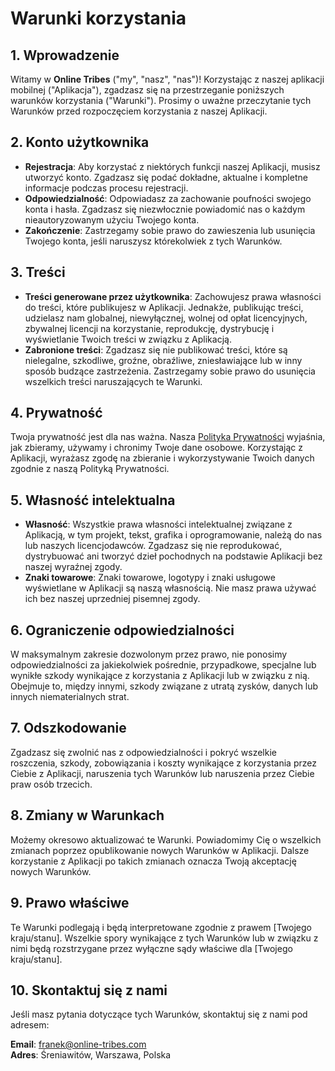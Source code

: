 # Warunki korzystania

## 1. Wprowadzenie

Witamy w **Online Tribes** ("my", "nasz", "nas")! Korzystając z naszej aplikacji mobilnej ("Aplikacja"), zgadzasz się na przestrzeganie poniższych warunków korzystania ("Warunki"). Prosimy o uważne przeczytanie tych Warunków przed rozpoczęciem korzystania z naszej Aplikacji.

## 2. Konto użytkownika

- **Rejestracja**: Aby korzystać z niektórych funkcji naszej Aplikacji, musisz utworzyć konto. Zgadzasz się podać dokładne, aktualne i kompletne informacje podczas procesu rejestracji.
- **Odpowiedzialność**: Odpowiadasz za zachowanie poufności swojego konta i hasła. Zgadzasz się niezwłocznie powiadomić nas o każdym nieautoryzowanym użyciu Twojego konta.
- **Zakończenie**: Zastrzegamy sobie prawo do zawieszenia lub usunięcia Twojego konta, jeśli naruszysz którekolwiek z tych Warunków.

## 3. Treści

- **Treści generowane przez użytkownika**: Zachowujesz prawa własności do treści, które publikujesz w Aplikacji. Jednakże, publikując treści, udzielasz nam globalnej, niewyłącznej, wolnej od opłat licencyjnych, zbywalnej licencji na korzystanie, reprodukcję, dystrybucję i wyświetlanie Twoich treści w związku z Aplikacją.
- **Zabronione treści**: Zgadzasz się nie publikować treści, które są nielegalne, szkodliwe, groźne, obraźliwe, zniesławiające lub w inny sposób budzące zastrzeżenia. Zastrzegamy sobie prawo do usunięcia wszelkich treści naruszających te Warunki.

## 4. Prywatność

Twoja prywatność jest dla nas ważna. Nasza [Polityka Prywatności](https://buddamind.github.io/privacy_police_online_tribes/privacy-police-pl.html) wyjaśnia, jak zbieramy, używamy i chronimy Twoje dane osobowe. Korzystając z Aplikacji, wyrażasz zgodę na zbieranie i wykorzystywanie Twoich danych zgodnie z naszą Polityką Prywatności.

## 5. Własność intelektualna

- **Własność**: Wszystkie prawa własności intelektualnej związane z Aplikacją, w tym projekt, tekst, grafika i oprogramowanie, należą do nas lub naszych licencjodawców. Zgadzasz się nie reprodukować, dystrybuować ani tworzyć dzieł pochodnych na podstawie Aplikacji bez naszej wyraźnej zgody.
- **Znaki towarowe**: Znaki towarowe, logotypy i znaki usługowe wyświetlane w Aplikacji są naszą własnością. Nie masz prawa używać ich bez naszej uprzedniej pisemnej zgody.

## 6. Ograniczenie odpowiedzialności

W maksymalnym zakresie dozwolonym przez prawo, nie ponosimy odpowiedzialności za jakiekolwiek pośrednie, przypadkowe, specjalne lub wynikłe szkody wynikające z korzystania z Aplikacji lub w związku z nią. Obejmuje to, między innymi, szkody związane z utratą zysków, danych lub innych niematerialnych strat.

## 7. Odszkodowanie

Zgadzasz się zwolnić nas z odpowiedzialności i pokryć wszelkie roszczenia, szkody, zobowiązania i koszty wynikające z korzystania przez Ciebie z Aplikacji, naruszenia tych Warunków lub naruszenia przez Ciebie praw osób trzecich.

## 8. Zmiany w Warunkach

Możemy okresowo aktualizować te Warunki. Powiadomimy Cię o wszelkich zmianach poprzez opublikowanie nowych Warunków w Aplikacji. Dalsze korzystanie z Aplikacji po takich zmianach oznacza Twoją akceptację nowych Warunków.

## 9. Prawo właściwe

Te Warunki podlegają i będą interpretowane zgodnie z prawem [Twojego kraju/stanu]. Wszelkie spory wynikające z tych Warunków lub w związku z nimi będą rozstrzygane przez wyłączne sądy właściwe dla [Twojego kraju/stanu].

## 10. Skontaktuj się z nami

Jeśli masz pytania dotyczące tych Warunków, skontaktuj się z nami pod adresem:

**Email**: franek@online-tribes.com  
**Adres**: Śreniawitów, Warszawa, Polska
